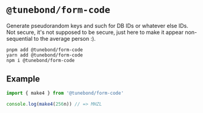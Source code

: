 # `@tunebond/form-code`

Generate pseudorandom keys and such for DB IDs or whatever else IDs. Not
secure, it's not supposed to be secure, just here to make it appear
non-sequential to the average person :).

```
pnpm add @tunebond/form-code
yarn add @tunebond/form-code
npm i @tunebond/form-code
```

## Example

```ts
import { make4 } from '@tunebond/form-code'

console.log(make4(256n)) // => MHZL
```
